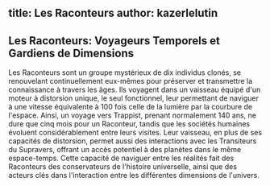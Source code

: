 title: Les Raconteurs
author: kazerlelutin
---
## Les Raconteurs: Voyageurs Temporels et Gardiens de Dimensions
Les Raconteurs sont un groupe mystérieux de dix individus clonés, se renouvelant continuellement eux-mêmes pour préserver et transmettre la connaissance à travers les âges. Ils voyagent dans un vaisseau équipé d'un moteur à distorsion unique, le seul fonctionnel, leur permettant de naviguer à une vitesse équivalente à 100 fois celle de la lumière par la courbure de l'espace. Ainsi, un voyage vers Trappist, prenant normalement 140 ans, ne dure que cinq mois pour un Raconteur, tandis que les sociétés humaines évoluent considérablement entre leurs visites. Leur vaisseau, en plus de ses capacités de distorsion, permet aussi des interactions avec les Transiteurs du Supravers, offrant un accès potentiel à des planètes dans le même espace-temps. Cette capacité de naviguer entre les réalités fait des Raconteurs des conservateurs de l'histoire universelle, ainsi que des acteurs clés dans l'interaction entre les différentes dimensions de l'univers.
